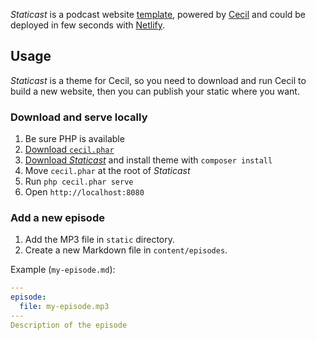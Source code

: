 _Staticast_ is a podcast website [template](https://github.com/Cecilapp/staticast), powered by [Cecil](https://cecil.app) and could be deployed in few seconds with [Netlify](https://app.netlify.com/start/deploy?repository=https://github.com/Cecilapp/staticast).
<!-- break -->
## Usage

_Staticast_ is a theme for Cecil, so you need to download and run Cecil to build a new website, then you can publish your static where you want.

### Download and serve locally

1. Be sure PHP is available
2. [Download `cecil.phar`](https://github.com/Cecilapp/Cecil/releases/latest/download/cecil.phar)
3. [Download _Staticast_](https://github.com/Cecilapp/staticast/archive/master.zip) and install theme with `composer install`
4. Move `cecil.phar` at the root of _Staticast_
5. Run `php cecil.phar serve`
6. Open `http://localhost:8080`

### Add a new episode

1. Add the MP3 file in `static` directory.
2. Create a new Markdown file in `content/episodes`.

Example (`my-episode.md`):

```yaml
---
episode:
  file: my-episode.mp3
---
Description of the episode
```
